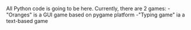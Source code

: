 All Python code is going to be here. Currently, there are 2 games: 
-"Oranges" is a GUI game based on pygame platform
-"Typing game" ia a text-based game
